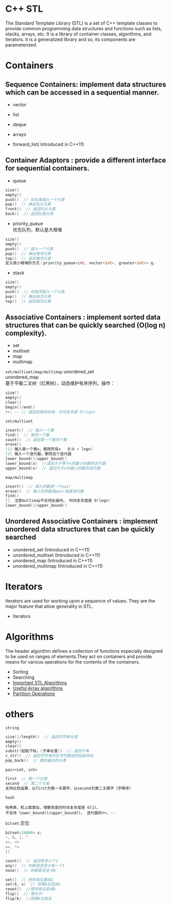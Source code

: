 # C++ STL
The Standard Template Library (STL) is a set of C++ template classes to provide common programming data structures and functions such as lists, stacks, arrays, etc. It is a library of container classes, algorithms, and iterators. It is a generalized library and so, its components are parameterized.

# Containers
## Sequence Containers: implement data structures which can be accessed in a sequential manner.

* vector
* list
* deque

* arrays

* forward_list( Introduced in C++11)


## Container Adaptors : provide a different interface for sequential containers.

* queue
```cpp
size()
empty()
push()  // 向队尾插入一个元素
pop()  // 弹出队头元素
front()  // 返回队头元素
back()  // 返回队尾元素
```

* priority_queue  
优先队列，默认是大根堆
```cpp
size()
empty()
push()  // 插入一个元素
pop()  // 弹出堆顶元素
top()  // 返回堆顶元素
定义成小根堆的方式：priority_queue<int, vector<int>, greater<int>> q;
```

* stack
```cpp
size()
empty()
push()  // 向栈顶插入一个元素
pop()  // 弹出栈顶元素
top()  // 返回栈顶元素
```

## Associative Containers : implement sorted data structures that can be quickly searched (O(log n) complexity).
* set
* multiset
* map
* multimap

`set/multiset/map/multimap`
unordered_set  
unordered_map  
基于平衡二叉树（红黑树），动态维护有序序列，操作：
```cpp
size()
empty()
clear()
begin()/end()
++, -- // 返回前驱和后继，时间复杂度 O(logn)
```

`set/multiset`
```cpp
insert()  // 插入一个数
find()  // 查找一个数
count()  // 返回某一个数的个数
erase()
(1) 输入是一个数x，删除所有x   O(k + logn)
(2) 输入一个迭代器，删除这个迭代器
lower_bound()/upper_bound()
lower_bound(x)  //返回大于等于x的最小的数的迭代器
upper_bound(x)  // 返回大于x的最小的数的迭代器
```

`map/multimap`
```cpp
insert()  // 插入的数是一个pair
erase()  // 输入的参数是pair或者迭代器
find()
[]  注意multimap不支持此操作。 时间复杂度是 O(logn)
lower_bound()/upper_bound()
```

## Unordered Associative Containers : implement unordered data structures that can be quickly searched
* unordered_set (Introduced in C++11)
* unordered_multiset (Introduced in C++11)
* unordered_map (Introduced in C++11)
* unordered_multimap (Introduced in C++11)

# Iterators
Iterators are used for working upon a sequence of values. They are the major feature that allow generality in STL.
* Iterators

# Algorithms
The header algorithm defines a collection of functions especially designed to be used on ranges of elements.They act on containers and provide means for various operations for the contents of the containers.
* Sorting
* Searching
* [Important STL Algorithms](https://www.geeksforgeeks.org/c-magicians-stl-algorithms/)
* [Useful Array algorithms](https://www.geeksforgeeks.org/useful-array-algorithms-in-c-stl/)
* [Partition Operations](https://www.geeksforgeeks.org/c-magicians-stl-algorithms/)


# others
`string`
```cpp
size()/length()  // 返回字符串长度
empty()
clear()
substr(起始下标，(子串长度))  // 返回子串
c_str()  // 返回字符串所在字符数组的起始地址
pop_back()  // 删除最后的元素
```

`pair<int, int>`  
```cpp
first  // 第一个元素
second  // 第二个元素
支持比较运算，以first为第一关键字，以second为第二关键字（字典序）
```

`hash`
```
哈希表，和上面类似，增删改查的时间复杂度是 O(1)。  
不支持 lower_bound()/upper_bound()， 迭代器的++，--
```

`bitset` 
圧位
```cpp
bitset<10000> s;
~, &, |, ^
>>, <<
==, !=
[]

count()  // 返回有多少个1
any()  // 判断是否至少有一个1
none()  // 判断是否全为0

set()  // 把所有位置成1
set(k, v)  // 将第k位变成v
reset()  //把所有位变成0
flip()  // 等价于~
flip(k)  //把第k位取反
```
